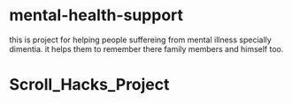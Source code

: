 # mental-health-support
this is project for helping people suffereing from mental illness specially dimentia. it helps them to remember there family members and himself too.
# Scroll_Hacks_Project
